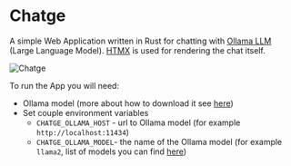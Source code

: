 # Chatge
A simple Web Application written in Rust for chatting with [Ollama LLM](https://ollama.ai/) (Large Language Model). [HTMX](https://htmx.org/) is used for rendering the chat itself.

![Chatge](https://github.com/pakhv/chatge/assets/63700241/cb49c19f-fa4d-4d58-8122-061f9d5c7384)

To run the App you will need:
- Ollama model (more about how to download it see [here](https://ollama.ai/))
- Set couple environment variables
  - `CHATGE_OLLAMA_HOST` - url to Ollama model (for example `http://localhost:11434`)
  - `CHATGE_OLLAMA_MODEL`- the name of the Ollama model (for example `llama2`, list of models you can find [here](https://ollama.ai/library))
